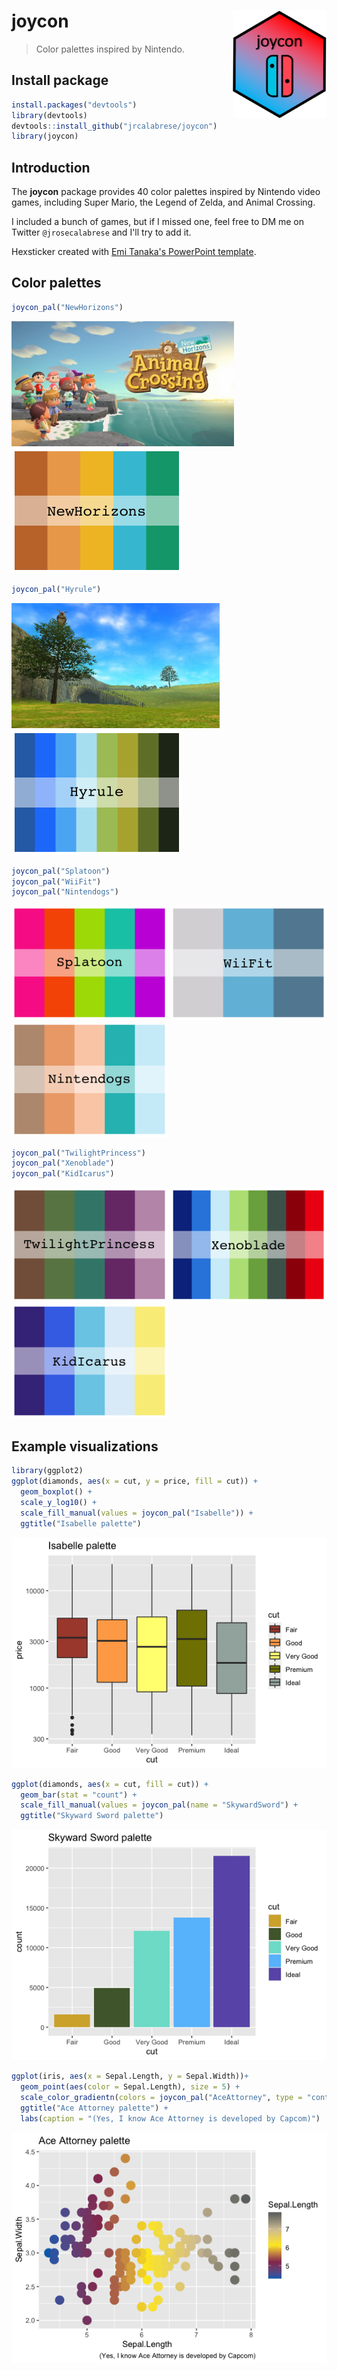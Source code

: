 # joycon <img src="man/figures/hexsticker.png" align="right" width="150" /> 

> Color palettes inspired by Nintendo.

## Install package

``` r
install.packages("devtools")
library(devtools)
devtools::install_github("jrcalabrese/joycon")
library(joycon)
```

## Introduction

The **joycon** package provides 40 color palettes inspired by Nintendo video games, including Super Mario, the Legend of Zelda, and Animal Crossing. 

I included a bunch of games, but if I missed one, feel free to DM me on Twitter `@jrosecalabrese` and I'll try to add it. 

Hexsticker created with [Emi Tanaka's PowerPoint template](https://emitanaka.org/posts/hexsticker/). 

## Color palettes

``` r
joycon_pal("NewHorizons")
```

<p float="left">
  <img src="man/figures/newhorizons_actual.png" height="200" />
  <img src="man/figures/newhorizons.png" height="200" /> 
</p>

``` r
joycon_pal("Hyrule")
```

<p float="left">
  <img src="man/figures/hyrule_actual.png" height="200"> 
  <img src="man/figures/hyrule.png" height="200"> 
</p>

``` r
joycon_pal("Splatoon")
joycon_pal("WiiFit")
joycon_pal("Nintendogs")
```

<img src="man/figures/splatoon.png" width="250"> <img src="man/figures/wiifit.png" width="250"> <img src="man/figures/nintendogs.png" width="250"> 

``` r
joycon_pal("TwilightPrincess")
joycon_pal("Xenoblade")
joycon_pal("KidIcarus")
```

<img src="man/figures/twilightprincess.png" width="250"> <img src="man/figures/xenoblade.png" width="250"> <img src="man/figures/kidicarus.png" width="250"> 

## Example visualizations

``` r
library(ggplot2)
ggplot(diamonds, aes(x = cut, y = price, fill = cut)) + 
  geom_boxplot() + 
  scale_y_log10() + 
  scale_fill_manual(values = joycon_pal("Isabelle")) +
  ggtitle("Isabelle palette")
```

![](man/figures/isabelle_viz.png)

``` r 
ggplot(diamonds, aes(x = cut, fill = cut)) + 
  geom_bar(stat = "count") +
  scale_fill_manual(values = joycon_pal(name = "SkywardSword") +
  ggtitle("Skyward Sword palette")
```

![](man/figures/skywardsword_viz.png)

``` r
ggplot(iris, aes(x = Sepal.Length, y = Sepal.Width))+
  geom_point(aes(color = Sepal.Length), size = 5) + 
  scale_color_gradientn(colors = joycon_pal("AceAttorney", type = "continuous")) +
  ggtitle("Ace Attorney palette") +
  labs(caption = "(Yes, I know Ace Attorney is developed by Capcom)")
```

![](man/figures/aceattorney_viz.png)

